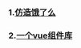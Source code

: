 ### 1.[仿造饿了么](https://github.com/carry1111/ele)
### 2.[一个vue组件库](https://github.com/carry1111/zujian)